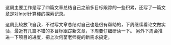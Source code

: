 这周主要工作是写了四篇文章总结自己之前多目标跟踪的一些积累，还写了一篇文章是对Intel计算棒的探索记录。

这周比较放飞自我，不过写文章总结对自己也是很有帮助的，下周继续看论文做实验，最近有几篇不错的多目标跟踪新文章，下周要仔细研读一下。
另外下周会推进一下项目的进度，把上次何苗老师提的新需求搞定。
